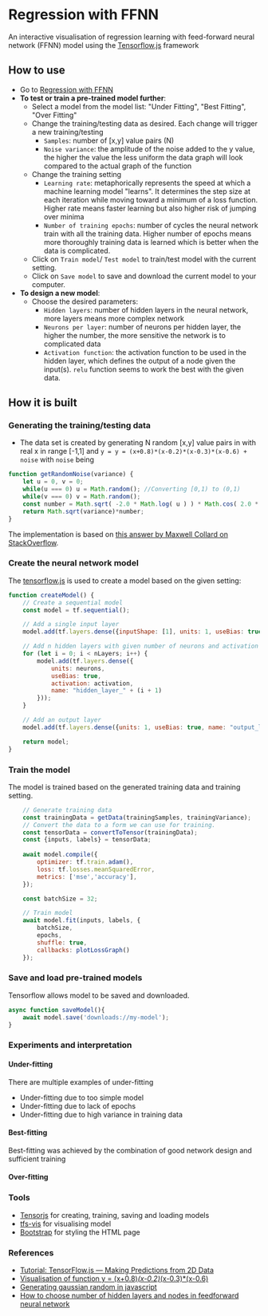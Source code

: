 # Regression with FFNN
An interactive visualisation of regression learning with feed-forward neural network (FFNN) model using the [Tensorflow.js](https://www.tensorflow.org/js/) framework

## How to use
- Go to [Regression with FFNN](https://vquynh.github.io/ffnn-regression/)
- **To test or train a pre-trained model further**:
  - Select a model from the model list: "Under Fitting", "Best Fitting", "Over Fitting"
  - Change the training/testing data as desired. Each change will trigger a new training/testing
    - `Samples`: number of [x,y] value pairs (N)
    - `Noise variance`: the amplitude of the noise added to the y value, the higher the value the less uniform the data graph will look compared to the actual graph of the function
  - Change the training setting
    - `Learning rate`: metaphorically represents the speed at which a machine learning model "learns". 
    It determines the step size at each iteration while moving toward a minimum of a loss function. Higher rate means
    faster learning but also higher risk of jumping over minima
    - `Number of training epochs`: number of cycles the neural network train with all the training data. 
    Higher number of epochs means more thoroughly training data is learned which is better when the data is complicated.
  - Click on `Train model`/ `Test model` to train/test model with the current setting.
  - Click on `Save model` to save and download the current model to your computer.
- **To design a new model**:
  - Choose the desired parameters:
    - `Hidden layers`: number of hidden layers in the neural network, more layers means more complex network
    - `Neurons per layer`: number of neurons per hidden layer, the higher the number, the more sensitive the network is to complicated data
    - `Activation function`: the activation function to be used in the hidden layer, which defines the output of a node given the input(s). `relu` function seems to work the best with the given data.

## How it is built

### Generating the training/testing data
- The data set is created by generating N random [x,y] value pairs in with real x in range [-1,1] and `y = y = (x+0.8)*(x-0.2)*(x-0.3)*(x-0.6) + noise` with `noise` being
```javascript
function getRandomNoise(variance) {
    let u = 0, v = 0;
    while(u === 0) u = Math.random(); //Converting [0,1) to (0,1)
    while(v === 0) v = Math.random();
    const number = Math.sqrt( -2.0 * Math.log( u ) ) * Math.cos( 2.0 * Math.PI * v );
    return Math.sqrt(variance)*number;
}
```
The implementation is based on [this answer by Maxwell Collard on StackOverflow](https://stackoverflow.com/a/36481059).

### Create the neural network model
The [tensorflow.js](https://www.tensorflow.org/js) is used to create a model based on the given setting:
```javascript
function createModel() {
    // Create a sequential model
    const model = tf.sequential();

    // Add a single input layer
    model.add(tf.layers.dense({inputShape: [1], units: 1, useBias: true, name: "input_layer"}));

    // Add n hidden layers with given number of neurons and activation function
    for (let i = 0; i < nLayers; i++) {
        model.add(tf.layers.dense({
            units: neurons,
            useBias: true,
            activation: activation,
            name: "hidden_layer_" + (i + 1)
        }));
    }

    // Add an output layer
    model.add(tf.layers.dense({units: 1, useBias: true, name: "output_layer"}));

    return model;
}
```
### Train the model
The model is trained based on the generated training data and training setting.
```javascript
    // Generate training data
    const trainingData = getData(trainingSamples, trainingVariance);
    // Convert the data to a form we can use for training.
    const tensorData = convertToTensor(trainingData);
    const {inputs, labels} = tensorData;
    
    await model.compile({
        optimizer: tf.train.adam(),
        loss: tf.losses.meanSquaredError,
        metrics: ['mse','accuracy'],
    });

    const batchSize = 32;

    // Train model
    await model.fit(inputs, labels, {
        batchSize,
        epochs,
        shuffle: true,
        callbacks: plotLossGraph()       
    });
```

### Save and load pre-trained models
Tensorflow allows model to be saved and downloaded.
```javascript
async function saveModel(){
    await model.save('downloads://my-model');
}
```
### Experiments and interpretation
#### Under-fitting
There are multiple examples of under-fitting
- Under-fitting due to too simple model
- Under-fitting due to lack of epochs
- Under-fitting due to high variance in training data

#### Best-fitting
Best-fitting was achieved by the combination of good network design and sufficient training
#### Over-fitting

### Tools
- [Tensorjs](https://www.tensorflow.org/js) for creating, training, saving and loading models
- [tfs-vis](https://js.tensorflow.org/api_vis/1.5.1/) for visualising model
- [Bootstrap](https://getbootstrap.com/docs/5.0/getting-started/introduction/) for styling the HTML page
### References
- [Tutorial: TensorFlow.js — Making Predictions from 2D Data](https://codelabs.developers.google.com/codelabs/tfjs-training-regression/index.html)
- [Visualisation of function y = (x+0.8)*(x-0.2)*(x-0.3)*(x-0.6)](https://www.desmos.com/calculator)
- [Generating gaussian random in javascript](https://stackoverflow.com/questions/25582882/javascript-math-random-normal-distribution-gaussian-bell-curve)
- [How to choose number of hidden layers and nodes in  feedforward neural network](https://stats.stackexchange.com/questions/181/how-to-choose-the-number-of-hidden-layers-and-nodes-in-a-feedforward-neural-netw)



